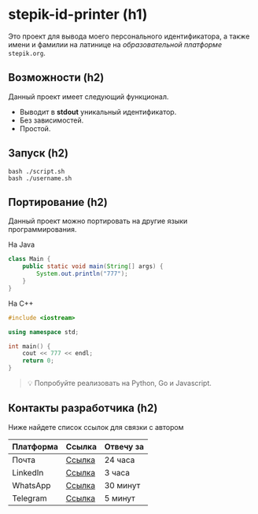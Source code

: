 # stepik-id-printer (h1)

Это проект для вывода моего персонального идентификатора, а также имени и фамилии на латинице на *образовательной платформе* `stepik.org`.


## Возможности (h2)

Данный проект имеет следующий функционал.

- Выводит в **stdout** уникальный идентификатор.
- Без зависимостей.
- Простой.

## Запуск (h2)

```
bash ./script.sh
bash ./username.sh
```
## Портирование (h2)

Данный проект можно портировать на другие языки программирования.

На Java

```java
class Main {
    public static void main(String[] args) {
        System.out.println("777");
    }
}
```

На C++

```C++
#include <iostream>

using namespace std;

int main() {
    cout << 777 << endl;
    return 0;
}
```

> :bulb: Попробуйте реализовать на Python, Go и Javascript.

## Контакты разработчика (h2)

Ниже найдете список ссылок для связки с автором

| **Платформа** | **Ссылка** | **Отвечу за** |
| --------- | ------ | --------- |
| Почта     | [Ссылка](https://github.com/abakhytzhan/jusan) | 24 часа   |
| LinkedIn  | [Ссылка](https://github.com/abakhytzhan/jusan) | 3 часа    |
| WhatsApp  | [Ссылка](https://github.com/abakhytzhan/jusan) | 30 минут  |
| Telegram  | [Ссылка](https://github.com/abakhytzhan/jusan) | 5 минут   |